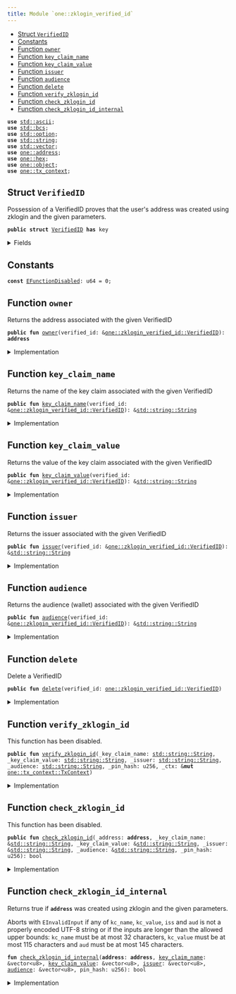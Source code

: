 ```yaml
---
title: Module `one::zklogin_verified_id`
---
```




-  [Struct `VerifiedID`](#sui_zklogin_verified_id_VerifiedID)
-  [Constants](#@Constants_0)
-  [Function `owner`](#sui_zklogin_verified_id_owner)
-  [Function `key_claim_name`](#sui_zklogin_verified_id_key_claim_name)
-  [Function `key_claim_value`](#sui_zklogin_verified_id_key_claim_value)
-  [Function `issuer`](#sui_zklogin_verified_id_issuer)
-  [Function `audience`](#sui_zklogin_verified_id_audience)
-  [Function `delete`](#sui_zklogin_verified_id_delete)
-  [Function `verify_zklogin_id`](#sui_zklogin_verified_id_verify_zklogin_id)
-  [Function `check_zklogin_id`](#sui_zklogin_verified_id_check_zklogin_id)
-  [Function `check_zklogin_id_internal`](#sui_zklogin_verified_id_check_zklogin_id_internal)


<pre><code><b>use</b> <a href="../std/ascii.md#std_ascii">std::ascii</a>;
<b>use</b> <a href="../std/bcs.md#std_bcs">std::bcs</a>;
<b>use</b> <a href="../std/option.md#std_option">std::option</a>;
<b>use</b> <a href="../std/string.md#std_string">std::string</a>;
<b>use</b> <a href="../std/vector.md#std_vector">std::vector</a>;
<b>use</b> <a href="../sui/address.md#sui_address">one::address</a>;
<b>use</b> <a href="../sui/hex.md#sui_hex">one::hex</a>;
<b>use</b> <a href="../sui/object.md#sui_object">one::object</a>;
<b>use</b> <a href="../sui/tx_context.md#sui_tx_context">one::tx_context</a>;
</code></pre>



<a name="sui_zklogin_verified_id_VerifiedID"></a>

## Struct `VerifiedID`

Possession of a VerifiedID proves that the user's address was created using zklogin and the given parameters.


<pre><code><b>public</b> <b>struct</b> <a href="../sui/zklogin_verified_id.md#sui_zklogin_verified_id_VerifiedID">VerifiedID</a> <b>has</b> key
</code></pre>



<details>
<summary>Fields</summary>


<dl>
<dt>
<code>id: <a href="../sui/object.md#sui_object_UID">one::object::UID</a></code>
</dt>
<dd>
 The ID of this VerifiedID
</dd>
<dt>
<code><a href="../sui/zklogin_verified_id.md#sui_zklogin_verified_id_owner">owner</a>: <b>address</b></code>
</dt>
<dd>
 The address this VerifiedID is associated with
</dd>
<dt>
<code><a href="../sui/zklogin_verified_id.md#sui_zklogin_verified_id_key_claim_name">key_claim_name</a>: <a href="../std/string.md#std_string_String">std::string::String</a></code>
</dt>
<dd>
 The name of the key claim
</dd>
<dt>
<code><a href="../sui/zklogin_verified_id.md#sui_zklogin_verified_id_key_claim_value">key_claim_value</a>: <a href="../std/string.md#std_string_String">std::string::String</a></code>
</dt>
<dd>
 The value of the key claim
</dd>
<dt>
<code><a href="../sui/zklogin_verified_id.md#sui_zklogin_verified_id_issuer">issuer</a>: <a href="../std/string.md#std_string_String">std::string::String</a></code>
</dt>
<dd>
 The issuer
</dd>
<dt>
<code><a href="../sui/zklogin_verified_id.md#sui_zklogin_verified_id_audience">audience</a>: <a href="../std/string.md#std_string_String">std::string::String</a></code>
</dt>
<dd>
 The audience (wallet)
</dd>
</dl>


</details>

<a name="@Constants_0"></a>

## Constants


<a name="sui_zklogin_verified_id_EFunctionDisabled"></a>



<pre><code><b>const</b> <a href="../sui/zklogin_verified_id.md#sui_zklogin_verified_id_EFunctionDisabled">EFunctionDisabled</a>: u64 = 0;
</code></pre>



<a name="sui_zklogin_verified_id_owner"></a>

## Function `owner`

Returns the address associated with the given VerifiedID


<pre><code><b>public</b> <b>fun</b> <a href="../sui/zklogin_verified_id.md#sui_zklogin_verified_id_owner">owner</a>(verified_id: &<a href="../sui/zklogin_verified_id.md#sui_zklogin_verified_id_VerifiedID">one::zklogin_verified_id::VerifiedID</a>): <b>address</b>
</code></pre>



<details>
<summary>Implementation</summary>


<pre><code><b>public</b> <b>fun</b> <a href="../sui/zklogin_verified_id.md#sui_zklogin_verified_id_owner">owner</a>(verified_id: &<a href="../sui/zklogin_verified_id.md#sui_zklogin_verified_id_VerifiedID">VerifiedID</a>): <b>address</b> {
    verified_id.<a href="../sui/zklogin_verified_id.md#sui_zklogin_verified_id_owner">owner</a>
}
</code></pre>



</details>

<a name="sui_zklogin_verified_id_key_claim_name"></a>

## Function `key_claim_name`

Returns the name of the key claim associated with the given VerifiedID


<pre><code><b>public</b> <b>fun</b> <a href="../sui/zklogin_verified_id.md#sui_zklogin_verified_id_key_claim_name">key_claim_name</a>(verified_id: &<a href="../sui/zklogin_verified_id.md#sui_zklogin_verified_id_VerifiedID">one::zklogin_verified_id::VerifiedID</a>): &<a href="../std/string.md#std_string_String">std::string::String</a>
</code></pre>



<details>
<summary>Implementation</summary>


<pre><code><b>public</b> <b>fun</b> <a href="../sui/zklogin_verified_id.md#sui_zklogin_verified_id_key_claim_name">key_claim_name</a>(verified_id: &<a href="../sui/zklogin_verified_id.md#sui_zklogin_verified_id_VerifiedID">VerifiedID</a>): &String {
    &verified_id.<a href="../sui/zklogin_verified_id.md#sui_zklogin_verified_id_key_claim_name">key_claim_name</a>
}
</code></pre>



</details>

<a name="sui_zklogin_verified_id_key_claim_value"></a>

## Function `key_claim_value`

Returns the value of the key claim associated with the given VerifiedID


<pre><code><b>public</b> <b>fun</b> <a href="../sui/zklogin_verified_id.md#sui_zklogin_verified_id_key_claim_value">key_claim_value</a>(verified_id: &<a href="../sui/zklogin_verified_id.md#sui_zklogin_verified_id_VerifiedID">one::zklogin_verified_id::VerifiedID</a>): &<a href="../std/string.md#std_string_String">std::string::String</a>
</code></pre>



<details>
<summary>Implementation</summary>


<pre><code><b>public</b> <b>fun</b> <a href="../sui/zklogin_verified_id.md#sui_zklogin_verified_id_key_claim_value">key_claim_value</a>(verified_id: &<a href="../sui/zklogin_verified_id.md#sui_zklogin_verified_id_VerifiedID">VerifiedID</a>): &String {
    &verified_id.<a href="../sui/zklogin_verified_id.md#sui_zklogin_verified_id_key_claim_value">key_claim_value</a>
}
</code></pre>



</details>

<a name="sui_zklogin_verified_id_issuer"></a>

## Function `issuer`

Returns the issuer associated with the given VerifiedID


<pre><code><b>public</b> <b>fun</b> <a href="../sui/zklogin_verified_id.md#sui_zklogin_verified_id_issuer">issuer</a>(verified_id: &<a href="../sui/zklogin_verified_id.md#sui_zklogin_verified_id_VerifiedID">one::zklogin_verified_id::VerifiedID</a>): &<a href="../std/string.md#std_string_String">std::string::String</a>
</code></pre>



<details>
<summary>Implementation</summary>


<pre><code><b>public</b> <b>fun</b> <a href="../sui/zklogin_verified_id.md#sui_zklogin_verified_id_issuer">issuer</a>(verified_id: &<a href="../sui/zklogin_verified_id.md#sui_zklogin_verified_id_VerifiedID">VerifiedID</a>): &String {
    &verified_id.<a href="../sui/zklogin_verified_id.md#sui_zklogin_verified_id_issuer">issuer</a>
}
</code></pre>



</details>

<a name="sui_zklogin_verified_id_audience"></a>

## Function `audience`

Returns the audience (wallet) associated with the given VerifiedID


<pre><code><b>public</b> <b>fun</b> <a href="../sui/zklogin_verified_id.md#sui_zklogin_verified_id_audience">audience</a>(verified_id: &<a href="../sui/zklogin_verified_id.md#sui_zklogin_verified_id_VerifiedID">one::zklogin_verified_id::VerifiedID</a>): &<a href="../std/string.md#std_string_String">std::string::String</a>
</code></pre>



<details>
<summary>Implementation</summary>


<pre><code><b>public</b> <b>fun</b> <a href="../sui/zklogin_verified_id.md#sui_zklogin_verified_id_audience">audience</a>(verified_id: &<a href="../sui/zklogin_verified_id.md#sui_zklogin_verified_id_VerifiedID">VerifiedID</a>): &String {
    &verified_id.<a href="../sui/zklogin_verified_id.md#sui_zklogin_verified_id_audience">audience</a>
}
</code></pre>



</details>

<a name="sui_zklogin_verified_id_delete"></a>

## Function `delete`

Delete a VerifiedID


<pre><code><b>public</b> <b>fun</b> <a href="../sui/zklogin_verified_id.md#sui_zklogin_verified_id_delete">delete</a>(verified_id: <a href="../sui/zklogin_verified_id.md#sui_zklogin_verified_id_VerifiedID">one::zklogin_verified_id::VerifiedID</a>)
</code></pre>



<details>
<summary>Implementation</summary>


<pre><code><b>public</b> <b>fun</b> <a href="../sui/zklogin_verified_id.md#sui_zklogin_verified_id_delete">delete</a>(verified_id: <a href="../sui/zklogin_verified_id.md#sui_zklogin_verified_id_VerifiedID">VerifiedID</a>) {
    <b>let</b> <a href="../sui/zklogin_verified_id.md#sui_zklogin_verified_id_VerifiedID">VerifiedID</a> { id, <a href="../sui/zklogin_verified_id.md#sui_zklogin_verified_id_owner">owner</a>: _, <a href="../sui/zklogin_verified_id.md#sui_zklogin_verified_id_key_claim_name">key_claim_name</a>: _, <a href="../sui/zklogin_verified_id.md#sui_zklogin_verified_id_key_claim_value">key_claim_value</a>: _, <a href="../sui/zklogin_verified_id.md#sui_zklogin_verified_id_issuer">issuer</a>: _, <a href="../sui/zklogin_verified_id.md#sui_zklogin_verified_id_audience">audience</a>: _ } =
        verified_id;
    id.<a href="../sui/zklogin_verified_id.md#sui_zklogin_verified_id_delete">delete</a>();
}
</code></pre>



</details>

<a name="sui_zklogin_verified_id_verify_zklogin_id"></a>

## Function `verify_zklogin_id`

This function has been disabled.


<pre><code><b>public</b> <b>fun</b> <a href="../sui/zklogin_verified_id.md#sui_zklogin_verified_id_verify_zklogin_id">verify_zklogin_id</a>(_key_claim_name: <a href="../std/string.md#std_string_String">std::string::String</a>, _key_claim_value: <a href="../std/string.md#std_string_String">std::string::String</a>, _issuer: <a href="../std/string.md#std_string_String">std::string::String</a>, _audience: <a href="../std/string.md#std_string_String">std::string::String</a>, _pin_hash: u256, _ctx: &<b>mut</b> <a href="../sui/tx_context.md#sui_tx_context_TxContext">one::tx_context::TxContext</a>)
</code></pre>



<details>
<summary>Implementation</summary>


<pre><code><b>public</b> <b>fun</b> <a href="../sui/zklogin_verified_id.md#sui_zklogin_verified_id_verify_zklogin_id">verify_zklogin_id</a>(
    _key_claim_name: String,
    _key_claim_value: String,
    _issuer: String,
    _audience: String,
    _pin_hash: u256,
    _ctx: &<b>mut</b> TxContext,
) {
    <b>assert</b>!(<b>false</b>, <a href="../sui/zklogin_verified_id.md#sui_zklogin_verified_id_EFunctionDisabled">EFunctionDisabled</a>);
}
</code></pre>



</details>

<a name="sui_zklogin_verified_id_check_zklogin_id"></a>

## Function `check_zklogin_id`

This function has been disabled.


<pre><code><b>public</b> <b>fun</b> <a href="../sui/zklogin_verified_id.md#sui_zklogin_verified_id_check_zklogin_id">check_zklogin_id</a>(_address: <b>address</b>, _key_claim_name: &<a href="../std/string.md#std_string_String">std::string::String</a>, _key_claim_value: &<a href="../std/string.md#std_string_String">std::string::String</a>, _issuer: &<a href="../std/string.md#std_string_String">std::string::String</a>, _audience: &<a href="../std/string.md#std_string_String">std::string::String</a>, _pin_hash: u256): bool
</code></pre>



<details>
<summary>Implementation</summary>


<pre><code><b>public</b> <b>fun</b> <a href="../sui/zklogin_verified_id.md#sui_zklogin_verified_id_check_zklogin_id">check_zklogin_id</a>(
    _address: <b>address</b>,
    _key_claim_name: &String,
    _key_claim_value: &String,
    _issuer: &String,
    _audience: &String,
    _pin_hash: u256,
): bool {
    <b>assert</b>!(<b>false</b>, <a href="../sui/zklogin_verified_id.md#sui_zklogin_verified_id_EFunctionDisabled">EFunctionDisabled</a>);
    <b>false</b>
}
</code></pre>



</details>

<a name="sui_zklogin_verified_id_check_zklogin_id_internal"></a>

## Function `check_zklogin_id_internal`

Returns true if <code><b>address</b></code> was created using zklogin and the given parameters.

Aborts with <code>EInvalidInput</code> if any of <code>kc_name</code>, <code>kc_value</code>, <code>iss</code> and <code>aud</code> is not a properly encoded UTF-8
string or if the inputs are longer than the allowed upper bounds: <code>kc_name</code> must be at most 32 characters,
<code>kc_value</code> must be at most 115 characters and <code>aud</code> must be at most 145 characters.


<pre><code><b>fun</b> <a href="../sui/zklogin_verified_id.md#sui_zklogin_verified_id_check_zklogin_id_internal">check_zklogin_id_internal</a>(<b>address</b>: <b>address</b>, <a href="../sui/zklogin_verified_id.md#sui_zklogin_verified_id_key_claim_name">key_claim_name</a>: &vector&lt;u8&gt;, <a href="../sui/zklogin_verified_id.md#sui_zklogin_verified_id_key_claim_value">key_claim_value</a>: &vector&lt;u8&gt;, <a href="../sui/zklogin_verified_id.md#sui_zklogin_verified_id_issuer">issuer</a>: &vector&lt;u8&gt;, <a href="../sui/zklogin_verified_id.md#sui_zklogin_verified_id_audience">audience</a>: &vector&lt;u8&gt;, pin_hash: u256): bool
</code></pre>



<details>
<summary>Implementation</summary>


<pre><code><b>native</b> <b>fun</b> <a href="../sui/zklogin_verified_id.md#sui_zklogin_verified_id_check_zklogin_id_internal">check_zklogin_id_internal</a>(
    <b>address</b>: <b>address</b>,
    <a href="../sui/zklogin_verified_id.md#sui_zklogin_verified_id_key_claim_name">key_claim_name</a>: &vector&lt;u8&gt;,
    <a href="../sui/zklogin_verified_id.md#sui_zklogin_verified_id_key_claim_value">key_claim_value</a>: &vector&lt;u8&gt;,
    <a href="../sui/zklogin_verified_id.md#sui_zklogin_verified_id_issuer">issuer</a>: &vector&lt;u8&gt;,
    <a href="../sui/zklogin_verified_id.md#sui_zklogin_verified_id_audience">audience</a>: &vector&lt;u8&gt;,
    pin_hash: u256,
): bool;
</code></pre>



</details>
